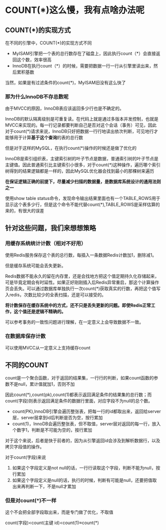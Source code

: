 # COUNT(*)这么慢，我有点啥办法呢

## COUNT(*)的实现方式

在不同的引擎中，COUNT(*)的实现方式不同

- MyISAM引擎把一个表的总行数存在了磁盘上，因此执行count（*）会直接返回这个数，效率很高
- InnoDB在执行count（*）的时候，需要把数据一行一行从引擎里读出来，然后累积基数

当然，如果是有过滤条件的count(*)，MyISAM旧没有这么快了

### 那为什么InnoDB不存总数呢

由于MVCC的原因，InnoDB表应该返回多少行也是不确定的。

InnoDB的默认隔离级别是可重复读。在代码上就是通过多版本并发控制，也就是MVCC来实现的。每一行记录都要判断自己是否对这个会话（事务）可见，因此对于count(*)请求来说，InnoDB只好把数据一行行地读出依次判断，可见地行才能够用于计算**基于这个查询**的表的总行数

但是对于这样的MySQL，在执行count(*)操作的时候还是做了优化的

InnoDB是索引组织表，主键索引树的叶子节点是数据，普通索引树的叶子节点是主键值。因此普通索引比主键索引小很多，对于count(*)这种操作，遍历哪个索引树得到的结果逻辑都是一样的，因此MySQL优化器会找到最小的那棵树来遍历

**在保证逻辑正确的前提下，尽量减少扫描的数据量，是数据库系统设计的通用法则之一**

使用show table status命令，发现命令输出结果里面也有一个TABLE_ROWS用于显示这个表多少行，但是这个命令不能代替count(*),TABLE_ROWS是采样估算的来的，有很大的误差

## 针对这些问题，我们来想想策略

### 用缓存系统统计计数（相对不好用）

使用Redis服务保存这个表的总行数，每插入一条数据Redis计数加1，删除减1。

但是缓存系统可能会丢失更新。

Redis数据不能永久的留在内存里，还是会找地方把这个值定期持久化存储起来，可是毕竟定期会有时延性。如果正好刚刚插入后Redis异常重启，那这个计算操作页会丢失。可以通过数据库单独执行一次count(*)获取真实的行数，再把这个值写入redis，次数比较少的全表扫描，还是可以接受的。

**将计数保存在缓存系统中的方式，还不只是丢失更新的问题。即使Redis正常工作，这个值还是逻辑不精确的。**

可以参考事务的一致性问题进行理解，在一定意义上会导致数据不一致。

### 在数据库保存计数

可以使用MVCC从一定意义上支持缓存count

## 不同的COUNT

count是一个聚合函数，对于返回的结果集，一行行的判断，如果count函数的参数不是null，累计值就加1，否则不加

因此count(*),count(pk),count(1)都表示返回满足条件的结果集的总行数；而count(字段)则表示返回满足条件的数据行里面，对应字段不为null的总个数。

- count(PK),InnoDB引擎会遍历整张表，把每一行的id都取出来，返回给server层，server层拿到id后判断是否为空，按行累加
- count(1)，InnoDB会遍历整张表，但不取值，server层对返回的每一行，放入个数字1，判断是不可能为空的，按行累加

对于这个来说，后者是快于前者的，因为从引擎返回id会涉及到解析数据行，以及拷贝字段值的操作。

对于count(字段)来说

1. 如果这个字段定义是not null的话，一行行读取这个字段，判断不能为null，按行累加
2. 如果这个字段定义是null的话，执行的时候，判断有可能是null，还要把值取出来再判断一下，不是null才累加

### 但是对count(*)不一样

这个不会把全部字段取出来，而是专门做了优化，不取值

count(字段)<count(主键 id)<count(1)≈count(*)